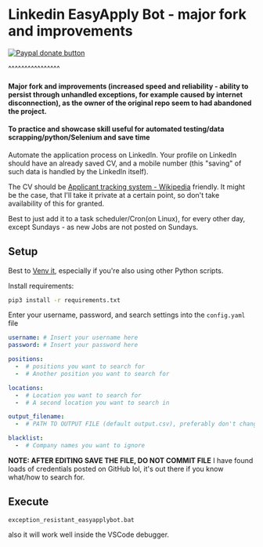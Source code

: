 # Linkedin EasyApply Bot - major fork and improvements

[![Paypal donate button](https://raw.githubusercontent.com/conradRz/readAloudSubtitlesFirefoxExtension---Chrome-Edge-Opera-browser-version/main/readmePics/PayPal-Donate-Button.png)](https://www.paypal.com/donate/?hosted_button_id=2QH26ZA928JNC)

^^^^^^^^^^^^^^^^

#### Major fork and improvements (increased speed and reliability - ability to persist through unhandled exceptions, for example caused by internet disconnection), as the owner of the original repo seem to had abandoned the project. 
#### To practice and showcase skill useful for automated testing/data scrapping/python/Selenium and save time

Automate the application process on LinkedIn. Your profile on LinkedIn should have an already saved CV, and a mobile number (this "saving" of such data is handled by the LinkedIn itself).

The CV should be [Applicant tracking system - Wikipedia](https://en.wikipedia.org/wiki/Applicant_tracking_system) friendly.
It might be the case, that I'll take it private at a certain point, so don't take availability of this for granted.

Best to just add it to a task scheduler/Cron(on Linux), for every other day, except Sundays - as new Jobs are not posted on Sundays.

## Setup

Best to [Venv it](https://docs.python.org/3/library/venv.html), especially if you're also using other Python scripts.

Install requirements:

```bash
pip3 install -r requirements.txt
```

Enter your username, password, and search settings into the `config.yaml` file

```yaml
username: # Insert your username here
password: # Insert your password here

positions:
  -  # positions you want to search for
  -  # Another position you want to search for

locations:
  -  # Location you want to search for
  -  # A second location you want to search in

output_filename:
  -  # PATH TO OUTPUT FILE (default output.csv), preferably don't change the output file, leave it as is.

blacklist:
  -  # Company names you want to ignore
```

**NOTE: AFTER EDITING SAVE THE FILE, DO NOT COMMIT FILE**
I have found loads of credentials posted on GitHub lol, it's out there if you know what/how to search for.

## Execute

```
exception_resistant_easyapplybot.bat
```
also it will work well inside the VSCode debugger.